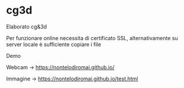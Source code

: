 # cg3d
Elaborato cg&amp;3d

Per funzionare online necessita di certificato SSL, alternativamente su server locale è sufficiente copiare i file

Demo

Webcam   -> https://nontelodiromai.github.io/

Immagine -> https://nontelodiromai.github.io/test.html
